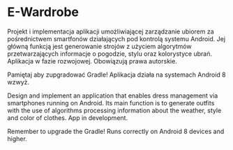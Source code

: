 # E-Wardrobe

Projekt i implementacja aplikacji umożliwiającej zarządzanie ubiorem za pośrednictwem smartfonów działających pod kontrolą systemu Android.
Jej główną funkcją jest generowanie strojów z użyciem algorytmów przetwarzających informacje o pogodzie, stylu oraz kolorystyce ubrań.
Aplikacja w fazie rozwojowej.
Obowiązują prawa autorskie.

Pamiętaj aby zupgradować Gradle!
Aplikacja działa na systemach Android 8 wzwyż.

Design and implement an application that enables dress management via smartphones running on Android. 
Its main function is to generate outfits with the use of algorithms processing information about the weather, style and color of clothes.
App in development.

Remember to upgrade the Gradle!
Runs correctly on Android 8 devices and higher.

